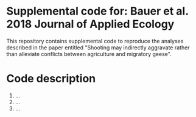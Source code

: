 ﻿# Supplemental code for: Bauer et al. 2018 Journal of Applied Ecology

This repository contains supplemental code to reproduce the analyses described in the paper entitled "Shooting may indirectly aggravate rather than alleviate conflicts between agriculture and migratory geese".

# Code description
1. ...
2. ...
3. ...
